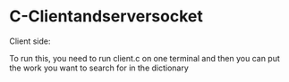 # C-Clientandserversocket

Client side: 

To run this, you need to run client.c on one terminal and then you can put the work you want to search for in the dictionary 
